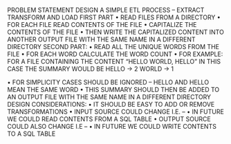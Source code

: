 PROBLEM STATEMENT
DESIGN A SIMPLE ETL PROCESS – EXTRACT TRANSFORM AND LOAD
FIRST PART
• READ FILES FROM A DIRECTORY
• FOR EACH FILE READ CONTENTS OF THE FILE
• CAPITALIZE THE CONTENTS OF THE FILE
• THEN WRITE THE CAPITALIZED CONTENT INTO ANOTHER OUTPUT FILE WITH THE SAME NAME IN A
DIFFERENT DIRECTORY
SECOND PART:
• READ ALL THE UNIQUE WORDS FROM THE FILE
• FOR EACH WORD CALCULATE THE WORD COUNT
• FOR EXAMPLE: FOR A FILE CONTAINING THE CONTENT
“HELLO WORLD, HELLO”
IN THIS CASE THE SUMMARY WOULD BE
HELLO -> 2
WORLD -> 1

• FOR SIMPLICITY CASES SHOULD BE IGNORED – HELLO AND HELLO MEAN THE SAME WORD
• THIS SUMMARY SHOULD THEN BE ADDED TO AN OUTPUT FILE WITH THE SAME NAME IN A DIFFERENT
DIRECTORY
DESIGN CONSIDERATIONS:
• IT SHOULD BE EASY TO ADD OR REMOVE TRANSFORMATIONS
• INPUT SOURCE COULD CHANGE I.E. –
• IN FUTURE WE COULD READ CONTENTS FROM A SQL TABLE
• OUTPUT SOURCE COULD ALSO CHANGE I.E –
• IN FUTURE WE COULD WRITE CONTENTS TO A SQL TABLE
